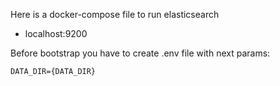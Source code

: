 Here is a docker-compose file to run elasticsearch

 - localhost:9200

Before bootstrap you have to create .env file with next params:

```
DATA_DIR={DATA_DIR}
```
